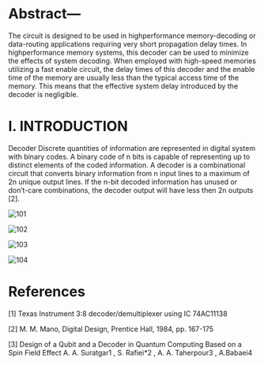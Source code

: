 # Abstract—
The circuit is designed to be used in highperformance memory-decoding or data-routing applications
requiring very short propagation delay times. In highperformance memory systems, this decoder can be used to
minimize the effects of system decoding. When employed with
high-speed memories utilizing a fast enable circuit, the delay
times of this decoder and the enable time of the memory are
usually less than the typical access time of the memory. This
means that the effective system delay introduced by the
decoder is negligible.

# I. INTRODUCTION
Decoder Discrete quantities of information are represented
in digital system with binary codes. A binary code of n bits
is capable of representing up to distinct elements of the
coded information. A decoder is a combinational circuit that
converts binary information from n input lines to a
maximum of 2n unique output lines. If the n-bit decoded
information has unused or don’t-care combinations, the
decoder output will have less then 2n outputs [2].

![101](https://user-images.githubusercontent.com/93362259/155751585-1ad89136-ab36-4b8d-ae58-d610419d0975.png)

![102](https://user-images.githubusercontent.com/93362259/155751582-e8238c20-ee2a-4184-b423-3f432df9923e.png)

![103](https://user-images.githubusercontent.com/93362259/155751577-ca200524-2b6c-4fad-99ba-d2908e32eb07.png)

![104](https://user-images.githubusercontent.com/93362259/155751569-07f93cb5-ecd1-4e8a-b58a-3dd9cfcc8d62.png)

# References
[1] Texas Instrument 3:8 decoder/demultiplexer using IC 74AC11138

[2] M. M. Mano, Digital Design, Prentice Hall, 1984, pp. 167-175

[3] Design of a Qubit and a Decoder in Quantum Computing Based on a
Spin Field Effect A. A. Suratgar1 , S. Rafiei*2 , A. A. Taherpour3 ,
A.Babaei4


